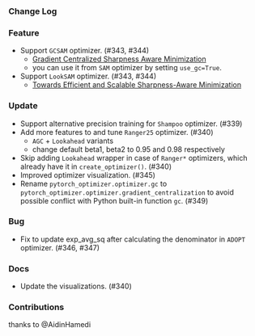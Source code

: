 ### Change Log

### Feature

* Support `GCSAM` optimizer. (#343, #344)
    * [Gradient Centralized Sharpness Aware Minimization](https://arxiv.org/abs/2501.11584)
    * you can use it from `SAM` optimizer by setting `use_gc=True`.
* Support `LookSAM` optimizer. (#343, #344)
    * [Towards Efficient and Scalable Sharpness-Aware Minimization](https://arxiv.org/abs/2203.02714)

### Update

* Support alternative precision training for `Shampoo` optimizer. (#339)
* Add more features to and tune `Ranger25` optimizer. (#340)
    * `AGC` + `Lookahead` variants
    * change default beta1, beta2 to 0.95 and 0.98 respectively
* Skip adding `Lookahead` wrapper in case of `Ranger*` optimizers, which already have it in `create_optimizer()`. (#340)
* Improved optimizer visualization. (#345)
* Rename `pytorch_optimizer.optimizer.gc` to `pytorch_optimizer.optimizer.gradient_centralization` to avoid possible conflict with Python built-in function `gc`. (#349)

### Bug

* Fix to update exp_avg_sq after calculating the denominator in `ADOPT` optimizer. (#346, #347)

### Docs

* Update the visualizations. (#340)

### Contributions

thanks to @AidinHamedi
